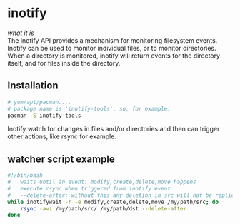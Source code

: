 # inotify
_what it is_  
The inotify API provides a mechanism for monitoring filesystem events.
Inotify can be used to monitor individual files, or to monitor directories.
When a directory is monitored, inotify will return events for the directory itself, and for files inside the directory.

## Installation
```sh
# yum/apt/pacman....
# package name is 'inotify-tools', so, for example:
pacman -S inotify-tools
```
Inotify watch for changes in files and/or directories and then can trigger other actions, like rsync for example.

## watcher script example
```sh
#!/bin/bash
#   waits until an event: modify,create,delete,move happens
#   execute rsync when triggered from inotify event
#   --delete-after: without this any deletion in src will not be replicated to dst
while inotifywait -r -e modify,create,delete,move /my/path/src; do
    rsync -avz /my/path/src/ /my/path/dst --delete-after
done
```
